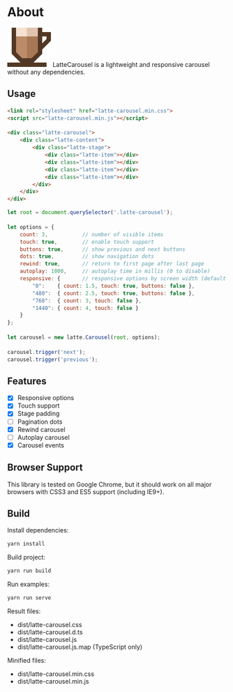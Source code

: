 # About

![LatteCarousel](docs/colored_small.png?raw=true "LatteCarousel") LatteCarousel is a lightweight and responsive carousel without any dependencies.

## Usage

```html
<link rel="stylesheet" href="latte-carousel.min.css">
<script src="latte-carousel.min.js"></script>

<div class="latte-carousel">
    <div class="latte-content">
        <div class="latte-stage">
            <div class="latte-item"></div>
            <div class="latte-item"></div>
            <div class="latte-item"></div>
            <div class="latte-item"></div>
        </div>
    </div>
</div>
```

```js
let root = document.querySelector('.latte-carousel');

let options = {
    count: 3,           // number of visible items
    touch: true,        // enable touch support
    buttons: true,      // show previous and next buttons
    dots: true,         // show navigation dots
    rewind: true,       // return to first page after last page
    autoplay: 1000,     // autoplay time in millis (0 to disable)
    responsive: {       // responsive options by screen width (default value for unespecified fields)
        "0":    { count: 1.5, touch: true, buttons: false },
        "480":  { count: 2.5, touch: true, buttons: false },
        "768":  { count: 3, touch: false },
        "1440": { count: 4, touch: false }
    }
};

let carousel = new latte.Carousel(root, options);

carousel.trigger('next');
carousel.trigger('previous');
```

## Features

- [x] Responsive options
- [x] Touch support
- [x] Stage padding
- [ ] Pagination dots
- [x] Rewind carousel
- [ ] Autoplay carousel
- [x] Carousel events

## Browser Support

This library is tested on Google Chrome, but it should work on all major browsers with CSS3 and ES5 support (including IE9+).

## Build

Install dependencies:

```sh
yarn install
```

Build project:

```sh
yarn run build
```

Run examples:

```sh
yarn run serve
```

Result files:

- dist/latte-carousel.css
- dist/latte-carousel.d.ts
- dist/latte-carousel.js
- dist/latte-carousel.js.map (TypeScript only)

Minified files:

- dist/latte-carousel.min.css
- dist/latte-carousel.min.js
